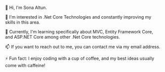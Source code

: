 👋 Hi, I'm Sona Altun.

👀 I'm interested in .Net Core Technologies and constantly improving my skills in this area.

🌱 Currently, I'm learning specifically about MVC, Entity Framework Core, and ASP.NET Core among other .Net Core technologies.

📫 If you want to reach out to me, you can contact me via my email address.

⚡ Fun fact: I enjoy coding with a cup of coffee, and my best ideas usually come with caffeine!

<!---
sonaaltun/sonaaltun is a ✨ special ✨ repository because its `README.md` (this file) appears on your GitHub profile.
You can click the Preview link to take a look at your changes.
--->
